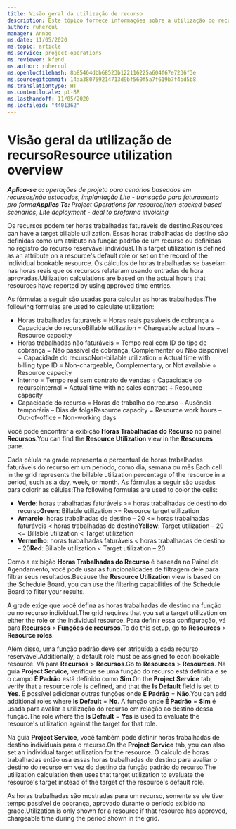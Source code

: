 ```yaml
---
title: Visão geral da utilização de recurso
description: Este tópico fornece informações sobre a utilização do recurso no Project Operations.
author: ruhercul
manager: Annbe
ms.date: 11/05/2020
ms.topic: article
ms.service: project-operations
ms.reviewer: kfend
ms.author: ruhercul
ms.openlocfilehash: 8b85464dbb68523b122116225a604f67e7236f3e
ms.sourcegitcommit: 14aa380759214713d9bf560f5a7f619b7f4bd5b8
ms.translationtype: HT
ms.contentlocale: pt-BR
ms.lasthandoff: 11/05/2020
ms.locfileid: "4401362"
---
```

# <a name="resource-utilization-overview"></a><span data-ttu-id="599d0-103">Visão geral da utilização de recurso</span><span class="sxs-lookup"><span data-stu-id="599d0-103">Resource utilization overview</span></span>

<span data-ttu-id="599d0-104">_**Aplica-se a:** operações de projeto para cenários baseados em recursos/não estocados, implantação Lite - transação para faturamento pro forma_</span><span class="sxs-lookup"><span data-stu-id="599d0-104">_**Applies To:** Project Operations for resource/non-stocked based scenarios, Lite deployment - deal to proforma invoicing_</span></span>

<span data-ttu-id="599d0-105">Os recursos podem ter horas trabalhadas faturáveis de destino.</span><span class="sxs-lookup"><span data-stu-id="599d0-105">Resources can have a target billable utilization.</span></span> <span data-ttu-id="599d0-106">Essas horas trabalhadas de destino são definidas como um atributo na função padrão de um recurso ou definidas no registro do recurso reservável individual.</span><span class="sxs-lookup"><span data-stu-id="599d0-106">This target utilization is defined as an attribute on a resource's default role or set on the record of the individual bookable resource.</span></span> <span data-ttu-id="599d0-107">Os cálculos de horas trabalhadas se baseiam nas horas reais que os recursos relataram usando entradas de hora aprovadas.</span><span class="sxs-lookup"><span data-stu-id="599d0-107">Utilization calculations are based on the actual hours that resources have reported by using approved time entries.</span></span>

<span data-ttu-id="599d0-108">As fórmulas a seguir são usadas para calcular as horas trabalhadas:</span><span class="sxs-lookup"><span data-stu-id="599d0-108">The following formulas are used to calculate utilization:</span></span>

  - <span data-ttu-id="599d0-109">Horas trabalhadas faturáveis = Horas reais passíveis de cobrança ÷ Capacidade do recurso</span><span class="sxs-lookup"><span data-stu-id="599d0-109">Billable utilization = Chargeable actual hours ÷ Resource capacity</span></span>
  - <span data-ttu-id="599d0-110">Horas trabalhadas não faturáveis = Tempo real com ID do tipo de cobrança = Não passível de cobrança, Complementar ou Não disponível ÷ Capacidade do recurso</span><span class="sxs-lookup"><span data-stu-id="599d0-110">Non-billable utilization = Actual time with billing type ID = Non-chargeable, Complementary, or Not available ÷ Resource capacity</span></span>
  - <span data-ttu-id="599d0-111">Interno = Tempo real sem contrato de vendas ÷ Capacidade do recurso</span><span class="sxs-lookup"><span data-stu-id="599d0-111">Internal = Actual time with no sales contract ÷ Resource capacity</span></span>
  - <span data-ttu-id="599d0-112">Capacidade do recurso = Horas de trabalho do recurso – Ausência temporária – Dias de folga</span><span class="sxs-lookup"><span data-stu-id="599d0-112">Resource capacity = Resource work hours – Out-of-office – Non-working days</span></span>

<span data-ttu-id="599d0-113">Você pode encontrar a exibição **Horas Trabalhadas do Recurso** no painel **Recursos**.</span><span class="sxs-lookup"><span data-stu-id="599d0-113">You can find the **Resource Utilization** view in the **Resources** pane.</span></span>

<span data-ttu-id="599d0-114">Cada célula na grade representa o percentual de horas trabalhadas faturáveis do recurso em um período, como dia, semana ou mês.</span><span class="sxs-lookup"><span data-stu-id="599d0-114">Each cell in the grid represents the billable utilization percentage of the resource in a period, such as a day, week, or month.</span></span> <span data-ttu-id="599d0-115">As fórmulas a seguir são usadas para colorir as células:</span><span class="sxs-lookup"><span data-stu-id="599d0-115">The following formulas are used to color the cells:</span></span>

  - <span data-ttu-id="599d0-116">**Verde**: horas trabalhadas faturáveis >= horas trabalhadas de destino do recurso</span><span class="sxs-lookup"><span data-stu-id="599d0-116">**Green**: Billable utilization >= Resource target utilization</span></span>
  - <span data-ttu-id="599d0-117">**Amarelo**: horas trabalhadas de destino – 20 <= horas trabalhadas faturáveis < horas trabalhadas de destino</span><span class="sxs-lookup"><span data-stu-id="599d0-117">**Yellow**: Target utilization – 20 <= Billable utilization < Target utilization</span></span>
  - <span data-ttu-id="599d0-118">**Vermelho**: horas trabalhadas faturáveis < horas trabalhadas de destino – 20</span><span class="sxs-lookup"><span data-stu-id="599d0-118">**Red**: Billable utilization < Target utilization – 20</span></span>

<span data-ttu-id="599d0-119">Como a exibição **Horas Trabalhadas do Recurso** é baseada no Painel de Agendamento, você pode usar as funcionalidades de filtragem dele para filtrar seus resultados.</span><span class="sxs-lookup"><span data-stu-id="599d0-119">Because the **Resource Utilization** view is based on the Schedule Board, you can use the filtering capabilities of the Schedule Board to filter your results.</span></span>

<span data-ttu-id="599d0-120">A grade exige que você defina as horas trabalhadas de destino na função ou no recurso individual.</span><span class="sxs-lookup"><span data-stu-id="599d0-120">The grid requires that you set a target utilization on either the role or the individual resource.</span></span> <span data-ttu-id="599d0-121">Para definir essa configuração, vá para **Recursos** > **Funções de recursos**.</span><span class="sxs-lookup"><span data-stu-id="599d0-121">To do this setup, go to **Resources** > **Resource roles**.</span></span>

<span data-ttu-id="599d0-122">Além disso, uma função padrão deve ser atribuída a cada recurso reservável.</span><span class="sxs-lookup"><span data-stu-id="599d0-122">Additionally, a default role must be assigned to each bookable resource.</span></span> <span data-ttu-id="599d0-123">Vá para **Recursos** > **Recursos**.</span><span class="sxs-lookup"><span data-stu-id="599d0-123">Go to **Resources** > **Resources**.</span></span> <span data-ttu-id="599d0-124">Na guia **Project Service**, verifique se uma função do recurso está definida e se o campo **É Padrão** está definido como **Sim**.</span><span class="sxs-lookup"><span data-stu-id="599d0-124">On the **Project Service** tab, verify that a resource role is defined, and that the **Is Default** field is set to **Yes**.</span></span> <span data-ttu-id="599d0-125">É possível adicionar outras funções onde **É Padrão** = **Não**.</span><span class="sxs-lookup"><span data-stu-id="599d0-125">You can add additional roles where **Is Default** = **No**.</span></span> <span data-ttu-id="599d0-126">A função onde **É Padrão** = **Sim** é usada para avaliar a utilização do recurso em relação ao destino dessa função.</span><span class="sxs-lookup"><span data-stu-id="599d0-126">The role where the **Is Default** = **Yes** is used to evaluate the resource's utilization against the target for that role.</span></span>

<span data-ttu-id="599d0-127">Na guia **Project Service**, você também pode definir horas trabalhadas de destino individuais para o recurso.</span><span class="sxs-lookup"><span data-stu-id="599d0-127">On the **Project Service** tab, you can also set an individual target utilization for the resource.</span></span> <span data-ttu-id="599d0-128">O cálculo de horas trabalhadas então usa essas horas trabalhadas de destino para avaliar o destino do recurso em vez do destino da função padrão do recurso.</span><span class="sxs-lookup"><span data-stu-id="599d0-128">The utilization calculation then uses that target utilization to evaluate the resource's target instead of the target of the resource's default role.</span></span>

<span data-ttu-id="599d0-129">As horas trabalhadas são mostradas para um recurso, somente se ele tiver tempo passível de cobrança, aprovado durante o período exibido na grade.</span><span class="sxs-lookup"><span data-stu-id="599d0-129">Utilization is only shown for a resource if that resource has approved, chargeable time during the period shown in the grid.</span></span>
